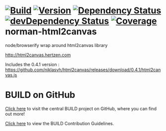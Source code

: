 [![Build](https://img.shields.io/travis/sapbuild/angular-sap-html2canvas.svg?style=flat-square)](http://travis-ci.org/sapbuild/angular-sap-html2canvas)
[![Version](https://img.shields.io/npm/v/angular-sap-html2canvas.svg?style=flat-square)](https://npmjs.org/package/angular-sap-html2canvas)
[![Dependency Status](https://david-dm.org/sapbuild/angular-sap-html2canvas.svg)](https://david-dm.org/sapbuild/angular-sap-html2canvas)
[![devDependency Status](https://david-dm.org/sapbuild/angular-sap-html2canvas/dev-status.svg)](https://david-dm.org/sapbuild/angular-sap-html2canvas#info=devDependencies)
[![Coverage](https://img.shields.io/coveralls/sapbuild/angular-sap-html2canvas/master.svg?style=flat-square)](https://coveralls.io/r/sapbuild/angular-sap-html2canvas?branch=master)
norman-html2canvas
===========

node/browserify wrap around html2canvas library

http://html2canvas.hertzen.com

Includes the 0.4.1 version : https://github.com/niklasvh/html2canvas/releases/download/0.4.1/html2canvas.js



# BUILD on GitHub

[Click here](https://github.com/SAP/BUILD) to visit the central BUILD project on GitHub, where you can find out more!

[Click here](https://github.com/SAP/BUILD/blob/master/Contributing.md) to view the BUILD Contribution Guidelines. 

